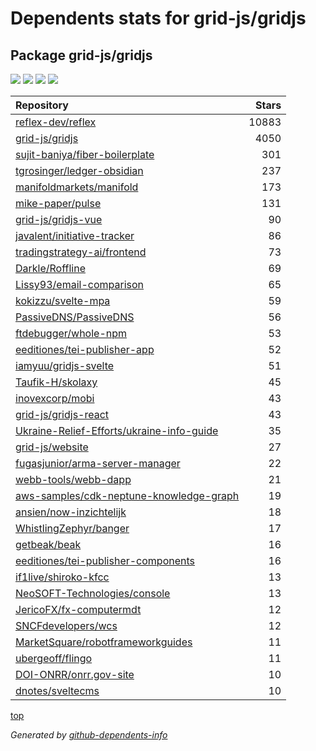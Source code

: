 # Dependents stats for grid-js/gridjs

## Package grid-js/gridjs

[![](https://img.shields.io/static/v1?label=Used%20by&message=1876&color=informational&logo=slickpic)](https://github.com/grid-js/gridjs/network/dependents)
[![](https://img.shields.io/static/v1?label=Used%20by%20(public)&message=36&color=informational&logo=slickpic)](https://github.com/grid-js/gridjs/network/dependents)
[![](https://img.shields.io/static/v1?label=Used%20by%20(private)&message=1840&color=informational&logo=slickpic)](https://github.com/grid-js/gridjs/network/dependents)
[![](https://img.shields.io/static/v1?label=Used%20by%20(stars)&message=0&color=informational&logo=slickpic)](https://github.com/grid-js/gridjs/network/dependents)

| Repository | Stars  |
| :--------  | -----: |
|[reflex-dev/reflex](https://github.com/reflex-dev/reflex) | 10883 |
|[grid-js/gridjs](https://github.com/grid-js/gridjs) | 4050 |
|[sujit-baniya/fiber-boilerplate](https://github.com/sujit-baniya/fiber-boilerplate) | 301 |
|[tgrosinger/ledger-obsidian](https://github.com/tgrosinger/ledger-obsidian) | 237 |
|[manifoldmarkets/manifold](https://github.com/manifoldmarkets/manifold) | 173 |
|[mike-paper/pulse](https://github.com/mike-paper/pulse) | 131 |
|[grid-js/gridjs-vue](https://github.com/grid-js/gridjs-vue) | 90 |
|[javalent/initiative-tracker](https://github.com/javalent/initiative-tracker) | 86 |
|[tradingstrategy-ai/frontend](https://github.com/tradingstrategy-ai/frontend) | 73 |
|[Darkle/Roffline](https://github.com/Darkle/Roffline) | 69 |
|[Lissy93/email-comparison](https://github.com/Lissy93/email-comparison) | 65 |
|[kokizzu/svelte-mpa](https://github.com/kokizzu/svelte-mpa) | 59 |
|[PassiveDNS/PassiveDNS](https://github.com/PassiveDNS/PassiveDNS) | 56 |
|[ftdebugger/whole-npm](https://github.com/ftdebugger/whole-npm) | 53 |
|[eeditiones/tei-publisher-app](https://github.com/eeditiones/tei-publisher-app) | 52 |
|[iamyuu/gridjs-svelte](https://github.com/iamyuu/gridjs-svelte) | 51 |
|[Taufik-H/skolaxy](https://github.com/Taufik-H/skolaxy) | 45 |
|[inovexcorp/mobi](https://github.com/inovexcorp/mobi) | 43 |
|[grid-js/gridjs-react](https://github.com/grid-js/gridjs-react) | 43 |
|[Ukraine-Relief-Efforts/ukraine-info-guide](https://github.com/Ukraine-Relief-Efforts/ukraine-info-guide) | 35 |
|[grid-js/website](https://github.com/grid-js/website) | 27 |
|[fugasjunior/arma-server-manager](https://github.com/fugasjunior/arma-server-manager) | 22 |
|[webb-tools/webb-dapp](https://github.com/webb-tools/webb-dapp) | 21 |
|[aws-samples/cdk-neptune-knowledge-graph](https://github.com/aws-samples/cdk-neptune-knowledge-graph) | 19 |
|[ansien/now-inzichtelijk](https://github.com/ansien/now-inzichtelijk) | 18 |
|[WhistlingZephyr/banger](https://github.com/WhistlingZephyr/banger) | 17 |
|[getbeak/beak](https://github.com/getbeak/beak) | 16 |
|[eeditiones/tei-publisher-components](https://github.com/eeditiones/tei-publisher-components) | 16 |
|[if1live/shiroko-kfcc](https://github.com/if1live/shiroko-kfcc) | 13 |
|[NeoSOFT-Technologies/console](https://github.com/NeoSOFT-Technologies/console) | 13 |
|[JericoFX/fx-computermdt](https://github.com/JericoFX/fx-computermdt) | 12 |
|[SNCFdevelopers/wcs](https://github.com/SNCFdevelopers/wcs) | 12 |
|[MarketSquare/robotframeworkguides](https://github.com/MarketSquare/robotframeworkguides) | 11 |
|[ubergeoff/flingo](https://github.com/ubergeoff/flingo) | 11 |
|[DOI-ONRR/onrr.gov-site](https://github.com/DOI-ONRR/onrr.gov-site) | 10 |
|[dnotes/sveltecms](https://github.com/dnotes/sveltecms) | 10 |

[top](#main)

_Generated by [github-dependents-info](https://github.com/nvuillam/github-dependents-info)_